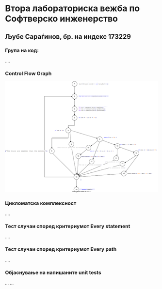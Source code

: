 # Втора лабораториска вежба по Софтверско инженерство
## Љубе Сараѓинов, бр. на индекс 173229
###  Група на код: 
....

### Control Flow Graph
![alt text](https://github.com/ljubes/SI_lab2_173229/blob/masters/SI_lab2_173229.svg?raw=true)

### Цикломатска комплексност

....

### Тест случаи според критериумот  Every statement 

....

### Тест случаи според критериумот Every path

.... 

### Објаснување на напишаните unit tests

...
...
